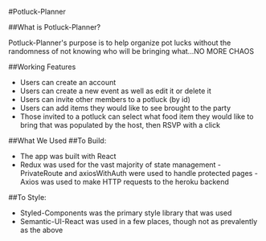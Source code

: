 #Potluck-Planner

##What is Potluck-Planner?

Potluck-Planner's purpose is to help organize pot lucks without the randomness of not knowing who will be bringing what...NO MORE CHAOS

##Working Features
- Users can create an account
- Users can create a new event as well as edit it or delete it
- Users can invite other members to a potluck (by id)
- Users can add items they would like to see brought to the party
- Those invited to a potluck can select what food item they would like to bring that was populated by the host, then RSVP with a click

##What We Used
##To Build:
- The app was built with React
- Redux was used for the vast majority of state management
-PrivateRoute and axiosWithAuth were used to handle protected pages
-Axios was used to make HTTP requests to the heroku backend

##To Style:
- Styled-Components was the primary style library that was used
- Semantic-UI-React was used in a few places, though not as prevalently as the above





